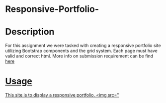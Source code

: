 # Responsive-Portfolio-
# Description 

For this assignment we were tasked with creating a responsive portfolio site utilizing Bootstrap components and the grid system.  Each page must have valid and correct html.  More info on submission requirement can be find <a href="./responsive-portfolio/readme copy.md">here

# Usage

This site is to display a responsive portfolio.
<img src="